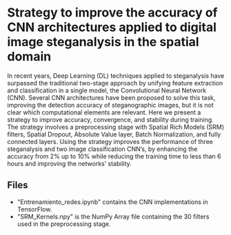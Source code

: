 # Strategy to improve the accuracy of CNN architectures applied to digital image steganalysis in the spatial domain

In recent years, Deep Learning (DL) techniques applied to steganalysis have surpassed the traditional two-stage approach by unifying feature extraction and classification in a single model, the Convolutional Neural Network (CNN). Several CNN architectures have been proposed to solve this task, improving the detection accuracy of steganographic images, but it is not clear which computational elements are relevant. Here we present a strategy to improve accuracy, convergence, and stability during training. The strategy involves a preprocessing stage with Spatial Rich Models (SRM) filters, Spatial Dropout, Absolute Value layer, Batch Normalization, and fully connected layers. Using the strategy improves the performance of three steganalysis and two image classification CNN’s, by enhancing the accuracy from 2% up to 10% while reducing the training time to less than 6 hours and improving the networks’ stability.

## Files

 - "Entrenamiento_redes.ipynb" contains the CNN implementations in TensorFlow.
 - "SRM_Kernels.npy" is the NumPy Array file containing the 30 filters used in the preprocessing stage.
